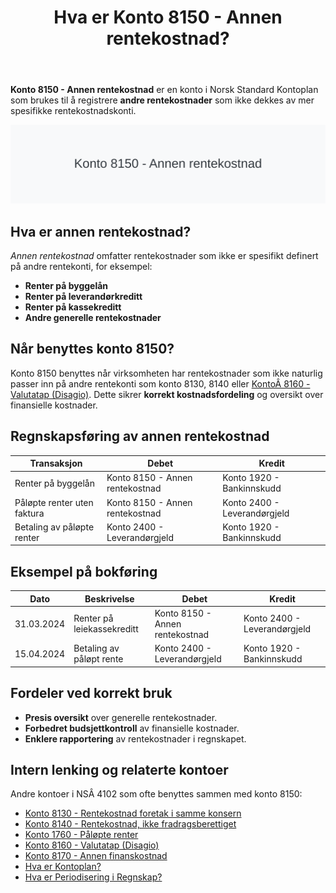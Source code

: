 ﻿---
title: "Hva er Konto 8150 - Annen rentekostnad?"
meta_title: "8150-annen-rentekostnad"
meta_description: '**Konto 8150 - Annen rentekostnad** er en konto i Norsk Standard Kontoplan som brukes til å registrere **andre rentekostnader** som ikke dekkes av mer spesifik...'
slug: 8150-annen-rentekostnad
type: blog
layout: pages/single
---

**Konto 8150 - Annen rentekostnad** er en konto i Norsk Standard Kontoplan som brukes til å registrere **andre rentekostnader** som ikke dekkes av mer spesifikke rentekostnadskonti.

![Illustrasjon av konto 8150 Annen rentekostnad](8150-annen-rentekostnad-image.svg)

## Hva er annen rentekostnad?

*Annen rentekostnad* omfatter rentekostnader som ikke er spesifikt definert på andre rentekonti, for eksempel:

* **Renter på byggelån**
* **Renter på leverandørkreditt**
* **Renter på kassekreditt**
* **Andre generelle rentekostnader**

## Når benyttes konto 8150?

Konto 8150 benyttes når virksomheten har rentekostnader som ikke naturlig passer inn på andre rentekonti som konto 8130, 8140 eller [KontoÂ 8160 - Valutatap (Disagio)](/blogs/kontoplan/8160-valutatap-disagio "KontoÂ 8160 - Valutatap (Disagio)"). Dette sikrer **korrekt kostnadsfordeling** og oversikt over finansielle kostnader.

## Regnskapsføring av annen rentekostnad

| Transaksjon                                 | Debet                            | Kredit                       |
|---------------------------------------------|----------------------------------|------------------------------|
| Renter på byggelån                          | Konto 8150 - Annen rentekostnad  | Konto 1920 - Bankinnskudd   |
| Påløpte renter uten faktura                 | Konto 8150 - Annen rentekostnad  | Konto 2400 - Leverandørgjeld |
| Betaling av påløpte renter                  | Konto 2400 - Leverandørgjeld     | Konto 1920 - Bankinnskudd    |

## Eksempel på bokføring

| Dato       | Beskrivelse                                 | Debet                           | Kredit                        |
|------------|---------------------------------------------|---------------------------------|-------------------------------|
| 31.03.2024 | Renter på leiekassekreditt                  | Konto 8150 - Annen rentekostnad | Konto 2400 - Leverandørgjeld  |
| 15.04.2024 | Betaling av påløpt rente                     | Konto 2400 - Leverandørgjeld    | Konto 1920 - Bankinnskudd     |

## Fordeler ved korrekt bruk

* **Presis oversikt** over generelle rentekostnader.
* **Forbedret budsjettkontroll** av finansielle kostnader.
* **Enklere rapportering** av rentekostnader i regnskapet.

## Intern lenking og relaterte kontoer

Andre kontoer i NSÂ 4102 som ofte benyttes sammen med konto 8150:

* [Konto 8130 - Rentekostnad foretak i samme konsern](/blogs/kontoplan/8130-rentekostnad-foretak-i-samme-konsern "Konto 8130 - Rentekostnad foretak i samme konsern")
* [Konto 8140 - Rentekostnad, ikke fradragsberettiget](/blogs/kontoplan/8140-rentekostnad-ikke-fradragsberettiget "Konto 8140 - Rentekostnad, ikke fradragsberettiget i Norsk Standard Kontoplan")
* [Konto 1760 - Påløpte renter](/blogs/kontoplan/1760-palopte-renter "Konto 1760 - Påløpte renter: Regnskapsføring av påløpte renteutgifter")
* [Konto 8160 - Valutatap (Disagio)](/blogs/kontoplan/8160-valutatap-disagio "Konto 8160 - Valutatap (Disagio)")
* [Konto 8170 - Annen finanskostnad](/blogs/kontoplan/8170-annen-finanskostnad "Konto 8170 - Annen finanskostnad: Guide til andre finanskostnader")
* [Hva er Kontoplan?](/blogs/regnskap/hva-er-kontoplan "Hva er en Kontoplan? Komplett Guide til Kontoplaner i norsk regnskap")
* [Hva er Periodisering i Regnskap?](/blogs/regnskap/hva-er-periodisering "Hva er Periodisering i Regnskap? Guide til periodisering av kostnader og inntekter")






